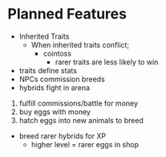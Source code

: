 # Planned Features
- Inherited Traits
  - When inherited traits conflict;
    - cointoss
      - rarer traits are less likely to win
- traits define stats
- NPCs commission breeds
- hybrids fight in arena
1. fulfill commissions/battle for money
1. buy eggs with money
1. hatch eggs into new animals to breed
- breed rarer hybrids for XP
  - higher level = rarer eggs in shop